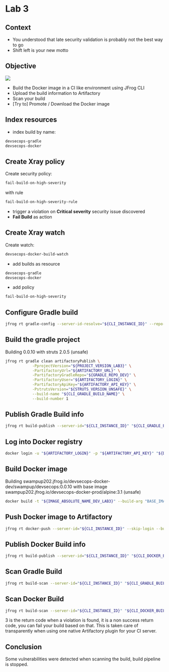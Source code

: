 # Lab 3

## Context

- You understood that late security validation is probably not the best way to go
- Shift left is your new motto

## Objective

![](images/lab3.png)

- Build the Docker image in a CI like environment using JFrog CLI
- Upload the build information to Artifactory
- Scan your build
- [Try to] Promote / Download the Docker image

## Index resources

- index build by name:
```bash
devsecops-gradle
devsecops-docker
```

## Create Xray policy

Create security policy:
```bash
fail-build-on-high-severity
```
with rule
```bash
fail-build-on-high-severity-rule
```

- trigger a violation on **Critical severity** security issue discovered
- **Fail Build** as action

## Create Xray watch

Create watch:
```bash
devsecops-docker-build-watch
```

- add builds as resource
```bash
devsecops-gradle
devsecops-docker
```

- add policy
```bash
fail-build-on-high-severity
```

## Configure Gradle build

```bash
jfrog rt gradle-config --server-id-resolve="${CLI_INSTANCE_ID}" --repo-resolve="${GRADLE_REPO_DEV}" --server-id-deploy="${CLI_INSTANCE_ID}" --repo-deploy="${GRADLE_REPO_DEV}" --use-wrapper=false --uses-plugin=true --deploy-ivy-desc=false
```

## Build the gradle project

Building 0.0.10 with struts 2.0.5 (unsafe)

```bash
jfrog rt gradle clean artifactoryPublish \
            -PprojectVersion="${PROJECT_VERSION_LAB3}" \
            -PartifactoryUrl="${ARTIFACTORY_URL}" \
            -PartifactoryGradleRepo="${GRADLE_REPO_DEV}" \
            -PartifactoryUser="${ARTIFACTORY_LOGIN}" \
            -PartifactoryApiKey="${ARTIFACTORY_API_KEY}" \
            -PstrutsVersion="${STRUTS_VERSION_UNSAFE}" \
            --build-name "${CLI_GRADLE_BUILD_NAME}" \
            --build-number 1
```

## Publish Gradle Build info

```bash
jfrog rt build-publish --server-id="${CLI_INSTANCE_ID}" "${CLI_GRADLE_BUILD_NAME}" 1
```

## Log into Docker registry

```bash
docker login -u "${ARTIFACTORY_LOGIN}" -p "${ARTIFACTORY_API_KEY}" "${DOCKER_REGISTRY_DEV}"
```

## Build Docker image

Building swampup202.jfrog.io/devsecops-docker-dev/swampup/devsecops:0.0.10 with base image swampup202.jfrog.io/devsecops-docker-prod/alpine:3.1 (unsafe)

```bash
docker build -t "${IMAGE_ABSOLUTE_NAME_DEV_LAB3}" --build-arg "BASE_IMAGE=${BASE_IMAGE_UNSAFE}" .
```

## Push Docker image to Artifactory

```bash
jfrog rt docker-push --server-id="${CLI_INSTANCE_ID}" --skip-login --build-name="${CLI_DOCKER_BUILD_NAME}" --build-number=1 --module="${CLI_DOCKER_BUILD_NAME}" "${IMAGE_ABSOLUTE_NAME_DEV_LAB3}" "${DOCKER_REPO_DEV}"
```

## Publish Docker Build info

```bash
jfrog rt build-publish --server-id="${CLI_INSTANCE_ID}" "${CLI_DOCKER_BUILD_NAME}" 1
```

## Scan Gradle Build

```bash
jfrog rt build-scan --server-id="${CLI_INSTANCE_ID}" "${CLI_GRADLE_BUILD_NAME}" 1
```

## Scan Docker Build

```bash
jfrog rt build-scan --server-id="${CLI_INSTANCE_ID}" "${CLI_DOCKER_BUILD_NAME}" 1
```

3 is the return code when a violation is found, it is a non success return code, you can fail your build based on that.
This is taken care of transparently when using one native Artifactory plugin for your CI server.

## Conclusion

Some vulnerabilities were detected when scanning the build, build pipeline is stopped.
